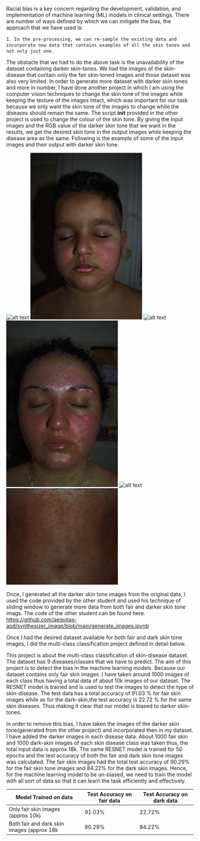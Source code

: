 Racial bias is a key concern regarding the development, validation, and implementation of machine learning (ML) models in clinical settings.
There are number of ways defined by which we can mitigate the bias, the approach that we have used is:

    1. In the pre-processing, we can re-sample the existing data and incorporate new data that contains examples of all the skin tones and not only just one.


The obstacle that we had to do the above task is the unavailability of the dataset containing darker skin-tones. We had the images of the skin-disease that contain only the fair skin-toned images and those dataset was also very limited. In order to generate more dataset with darker skin tones and more in number, I have done another project in which I am using the computer vision techniques to change the skin tone of the images while keeping the texture of the images intact, which was important for our task because we only want the skin tone of the images to change while the diseases should remain the same. The script __init__ provided in the other project is used to change the colour of the skin tone. By giving the input images and the RGB value of the darker skin tone that we want in the results, we get the desired skin tone in the output images while keeping the disease area as the same. Following is the example of some of the input images and their output with darker skin tone.

<img src="example1.png" width="300" alt = "alt text">
<img src="example1-1.png" width="300" alt = "alt text">

<img src="example83.png" width="300" alt = "alt text">
<img src="example95.png" width="300" alt = "alt text">

<img src="example142_1-1.png" width="300" alt = "alt text">
<img src="example142_1.png" width="300" alt = "alt text">



Once, I generated all the darker skin tone images from the original data, I used the code provided by the other student and used his technique of sliding window to generate more data from both fair and darker skin tone imags. The code of the other student can be found here. https://github.com/aequitas-aod/synthesizer_image/blob/main/generate_images.ipynb

Once I had the desired dataset available for both fair and dark skin tone images, I did the multi-class classification project defined in detail below.

This project is about the multi-class classification of skin-disease dataset. The dataset has 9 diseases/classes that we have to predict. The aim of this project is to detect the bias in the machine learning models. Because our dataset contains only fair skin images. I have taken around 1000 images of each class thus having a total data of about 10k images of our dataset. The RESNET model is trained and is used to test the images to detect the type of skin-disease. The test data has a total accuracy of 91.03 % for fair skin images while as for the dark-skin,the test accuracy is 22.72 % for the same skin diseases. Thus making it clear that our model is biased to darker skin-tones.

In order to remove this bias, I have taken the images of the darker skin tone(generated from the other project) and incorporated then in my dataset. I have added the darker images in each disease data. About 1000 fair skin and 1000 dark-skin images of each skin disease class was taken thus, the total input data is approx 18k. The same RESNET model is trained  for 50 epochs and the test accuracy of both the fair and dark skin tone images was calculated. The fair skin images had the total test accuracy of 90.29% for the fair skin tone images and 84.22% for the dark skin images. Hence, for the machine learning model to be un-biased, we need to train the model with all sort of data so that it can learn the task efficiently and effectively.

| Model Trained on data | Test Accuracy on fair data | Test Accuracy on dark data |
|----------|----------|----------|
| Only fair skin images (approx 10k) |91.03%| 22.72% |
| Both fair and dark skin images (approx 18k | 90.29% | 84.22% |

